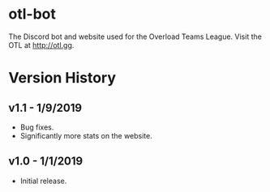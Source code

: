 # otl-bot

The Discord bot and website used for the Overload Teams League.  Visit the OTL at http://otl.gg.

# Version History

## v1.1 - 1/9/2019

* Bug fixes.
* Significantly more stats on the website.

## v1.0 - 1/1/2019

* Initial release.
